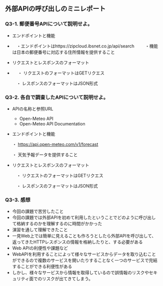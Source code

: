 ## 外部APIの呼び出しのミニレポート
### Q3-1. 郵便番号APIについて説明せよ。
* エンドポイントと機能
* 　・エンドポイントはhttps://zipcloud.ibsnet.co.jp/api/search
　
  　・機能は日本の郵便番号に対応する住所情報を提供すること
* リクエストとレスポンスのフォーマット
* 　 ・ リクエストのフォーマットはGETリクエス
  
  　・ レスポンスのフォーマットはJSON形式
### Q3-2. 各自で調査したAPIについて説明せよ。
* APIの名称と参照URL
    * Open-Meteo API
    * Open-Meteo API Documentation
* エンドポイントと機能

  ・ https://api.open-meteo.com/v1/forecast
  
  ・ 天気予報データを提供すること
* リクエストとレスポンスのフォーマット

  　・ リクエストのフォーマットはGETリクエス
  
  　・ レスポンスのフォーマットはJSON形式
### Q3-3. 感想
* 今回の課題で苦労したこと
* 今回の課題では外部APIを初めて利用したということでどのように呼び出して格納するのかを理解するのに時間がかかった
* 演習を通して理解できたこと
* 一見Web上では簡単に見えることも作ろうとしたら外部APIを呼び出して、返ってきたHTTPレスポンスの情報を格納したりと、する必要がある
* Web APIの利便性や課題など
* WebAPIを利用することによって様々なサービスからデータを取り込むことができるので複数のサービスを開いたりすることなく一つのサービスで完結することができる利便性がある
* しかし、様々なサービスから情報を取得しているので誤情報のリスクやセキュリティ面でのリスクが出てきてしまう。
